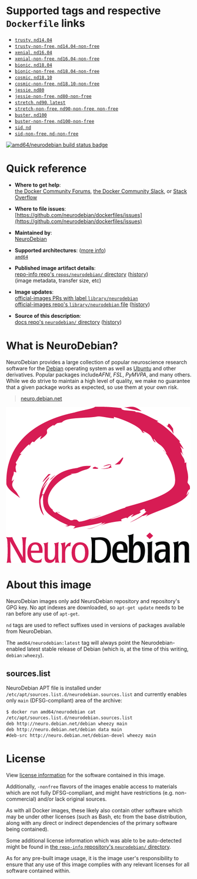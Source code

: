 <!--

********************************************************************************

WARNING:

    DO NOT EDIT "neurodebian/README.md"

    IT IS AUTO-GENERATED

    (from the other files in "neurodebian/" combined with a set of templates)

********************************************************************************

-->

# Supported tags and respective `Dockerfile` links

-	[`trusty`, `nd14.04`](https://github.com/neurodebian/dockerfiles/blob/28179a5247bf4681dd56cd11c542f57fafbe0354/dockerfiles/trusty/Dockerfile)
-	[`trusty-non-free`, `nd14.04-non-free`](https://github.com/neurodebian/dockerfiles/blob/28179a5247bf4681dd56cd11c542f57fafbe0354/dockerfiles/trusty-non-free/Dockerfile)
-	[`xenial`, `nd16.04`](https://github.com/neurodebian/dockerfiles/blob/28179a5247bf4681dd56cd11c542f57fafbe0354/dockerfiles/xenial/Dockerfile)
-	[`xenial-non-free`, `nd16.04-non-free`](https://github.com/neurodebian/dockerfiles/blob/28179a5247bf4681dd56cd11c542f57fafbe0354/dockerfiles/xenial-non-free/Dockerfile)
-	[`bionic`, `nd18.04`](https://github.com/neurodebian/dockerfiles/blob/28179a5247bf4681dd56cd11c542f57fafbe0354/dockerfiles/bionic/Dockerfile)
-	[`bionic-non-free`, `nd18.04-non-free`](https://github.com/neurodebian/dockerfiles/blob/28179a5247bf4681dd56cd11c542f57fafbe0354/dockerfiles/bionic-non-free/Dockerfile)
-	[`cosmic`, `nd18.10`](https://github.com/neurodebian/dockerfiles/blob/28179a5247bf4681dd56cd11c542f57fafbe0354/dockerfiles/cosmic/Dockerfile)
-	[`cosmic-non-free`, `nd18.10-non-free`](https://github.com/neurodebian/dockerfiles/blob/28179a5247bf4681dd56cd11c542f57fafbe0354/dockerfiles/cosmic-non-free/Dockerfile)
-	[`jessie`, `nd80`](https://github.com/neurodebian/dockerfiles/blob/28179a5247bf4681dd56cd11c542f57fafbe0354/dockerfiles/jessie/Dockerfile)
-	[`jessie-non-free`, `nd80-non-free`](https://github.com/neurodebian/dockerfiles/blob/28179a5247bf4681dd56cd11c542f57fafbe0354/dockerfiles/jessie-non-free/Dockerfile)
-	[`stretch`, `nd90`, `latest`](https://github.com/neurodebian/dockerfiles/blob/28179a5247bf4681dd56cd11c542f57fafbe0354/dockerfiles/stretch/Dockerfile)
-	[`stretch-non-free`, `nd90-non-free`, `non-free`](https://github.com/neurodebian/dockerfiles/blob/28179a5247bf4681dd56cd11c542f57fafbe0354/dockerfiles/stretch-non-free/Dockerfile)
-	[`buster`, `nd100`](https://github.com/neurodebian/dockerfiles/blob/28179a5247bf4681dd56cd11c542f57fafbe0354/dockerfiles/buster/Dockerfile)
-	[`buster-non-free`, `nd100-non-free`](https://github.com/neurodebian/dockerfiles/blob/28179a5247bf4681dd56cd11c542f57fafbe0354/dockerfiles/buster-non-free/Dockerfile)
-	[`sid`, `nd`](https://github.com/neurodebian/dockerfiles/blob/28179a5247bf4681dd56cd11c542f57fafbe0354/dockerfiles/sid/Dockerfile)
-	[`sid-non-free`, `nd-non-free`](https://github.com/neurodebian/dockerfiles/blob/28179a5247bf4681dd56cd11c542f57fafbe0354/dockerfiles/sid-non-free/Dockerfile)

[![amd64/neurodebian build status badge](https://img.shields.io/jenkins/s/https/doi-janky.infosiftr.net/job/multiarch/job/amd64/job/neurodebian.svg?label=amd64/neurodebian%20%20build%20job)](https://doi-janky.infosiftr.net/job/multiarch/job/amd64/job/neurodebian/)

# Quick reference

-	**Where to get help**:  
	[the Docker Community Forums](https://forums.docker.com/), [the Docker Community Slack](https://blog.docker.com/2016/11/introducing-docker-community-directory-docker-community-slack/), or [Stack Overflow](https://stackoverflow.com/search?tab=newest&q=docker)

-	**Where to file issues**:  
	[https://github.com/neurodebian/dockerfiles/issues](https://github.com/neurodebian/dockerfiles/issues)

-	**Maintained by**:  
	[NeuroDebian](https://github.com/neurodebian/dockerfiles)

-	**Supported architectures**: ([more info](https://github.com/docker-library/official-images#architectures-other-than-amd64))  
	[`amd64`](https://hub.docker.com/r/amd64/neurodebian/)

-	**Published image artifact details**:  
	[repo-info repo's `repos/neurodebian/` directory](https://github.com/docker-library/repo-info/blob/master/repos/neurodebian) ([history](https://github.com/docker-library/repo-info/commits/master/repos/neurodebian))  
	(image metadata, transfer size, etc)

-	**Image updates**:  
	[official-images PRs with label `library/neurodebian`](https://github.com/docker-library/official-images/pulls?q=label%3Alibrary%2Fneurodebian)  
	[official-images repo's `library/neurodebian` file](https://github.com/docker-library/official-images/blob/master/library/neurodebian) ([history](https://github.com/docker-library/official-images/commits/master/library/neurodebian))

-	**Source of this description**:  
	[docs repo's `neurodebian/` directory](https://github.com/docker-library/docs/tree/master/neurodebian) ([history](https://github.com/docker-library/docs/commits/master/neurodebian))

# What is NeuroDebian?

NeuroDebian provides a large collection of popular neuroscience research software for the [Debian](http://www.debian.org) operating system as well as [Ubuntu](http://www.ubuntu.com) and other derivatives. Popular packages include*AFNI*, *FSL*, *PyMVPA*, and many others. While we do strive to maintain a high level of quality, we make no guarantee that a given package works as expected, so use them at your own risk.

> [neuro.debian.net](http://neuro.debian.net/)

![logo](https://raw.githubusercontent.com/docker-library/docs/90ee9ce81aa27322936d7faf585ffc45b7def890/neurodebian/logo.png)

# About this image

NeuroDebian images only add NeuroDebian repository and repository's GPG key. No apt indexes are downloaded, so `apt-get update` needs to be ran before any use of `apt-get`.

`nd` tags are used to reflect suffixes used in versions of packages available from NeuroDebian.

The `amd64/neurodebian:latest` tag will always point the Neurodebian-enabled latest stable release of Debian (which is, at the time of this writing, `debian:wheezy`).

## sources.list

NeuroDebian APT file is installed under `/etc/apt/sources.list.d/neurodebian.sources.list` and currently enables only `main` (DFSG-compliant) area of the archive:

```console
$ docker run amd64/neurodebian cat /etc/apt/sources.list.d/neurodebian.sources.list
deb http://neuro.debian.net/debian wheezy main
deb http://neuro.debian.net/debian data main
#deb-src http://neuro.debian.net/debian-devel wheezy main
```

# License

View [license information](https://www.debian.org/social_contract#guidelines) for the software contained in this image.

Additionally, `-nonfree` flavors of the images enable access to materials which are not fully DFSG-compliant, and might have restrictions (e.g. non-commercial) and/or lack original sources.

As with all Docker images, these likely also contain other software which may be under other licenses (such as Bash, etc from the base distribution, along with any direct or indirect dependencies of the primary software being contained).

Some additional license information which was able to be auto-detected might be found in [the `repo-info` repository's `neurodebian/` directory](https://github.com/docker-library/repo-info/tree/master/repos/neurodebian).

As for any pre-built image usage, it is the image user's responsibility to ensure that any use of this image complies with any relevant licenses for all software contained within.
